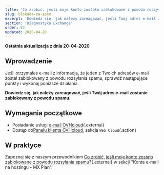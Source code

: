 ```yaml
---
title: 'Co zrobić, jeśli moje konto zostało zablokowane z powodu rozsyłania spamu?'
slug: blokada-za-spam
excerpt: 'Dowiedz się, jak należy zareagować, jeśli Twój adres e-mail zostanie zablokowany z powodu spamu'
section: 'Diagnostyka Exchange'
order: 03
updated: 2020-04-20
---
```


**Ostatnia aktualizacja z dnia 20-04-2020**

## Wprowadzenie

Jeśli otrzymałeś e-mail z informacją, że jeden z Twoich adresów e-mail został zablokowany z powodu rozsyłania spamu, sprawdź następujące punkty i wykonaj poniższe działania.

**Dowiedz się, jak należy zareagować, jeśli Twój adres e-mail zostanie zablokowany z powodu spamu.**

## Wymagania początkowe

- Posiadanie usługi [e-mail OVHcloud](https://www.ovhcloud.com/pl/emails/){.external}
- Dostęp do[Panelu klienta OVHcloud](https://www.ovh.com/auth/?action=gotomanager&from=https://www.ovh.pl/&ovhSubsidiary=pl), sekcja `Web Cloud`{.action}

## W praktyce

Zapoznaj się z naszym przewodnikiem [Co zrobić, jeśli moje konto zostało zablokowane z powodu rozsyłania spamu?](/pages/web/emails/locked_for_spam){.external} w sekcji "Konta e-mail na hostingu - MX Plan".
